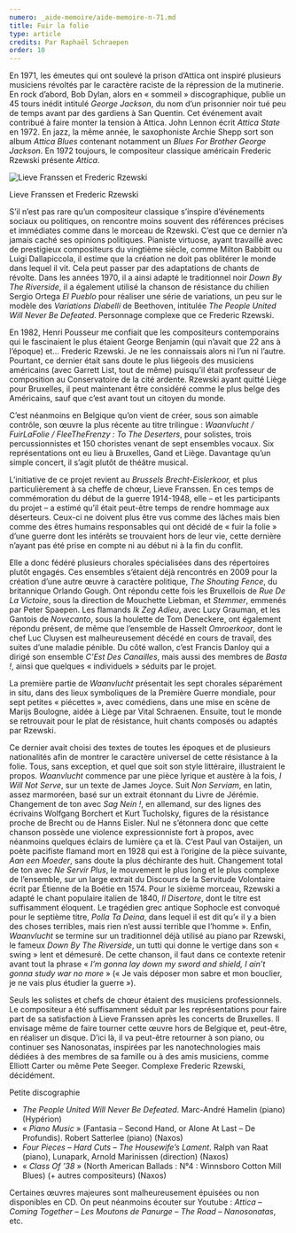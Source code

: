 ```yaml
---
numero: _aide-memoire/aide-memoire-n-71.md
title: Fuir la folie
type: article
credits: Par Raphaël Schraepen
order: 10
---
```

En 1971, les émeutes qui ont soulevé la prison d’Attica ont inspiré plusieurs musiciens révoltés par le caractère raciste de la répression de la mutinerie. En rock d’abord, Bob Dylan, alors en « sommeil » discographique, publie un 45 tours inédit intitulé _George Jackson_, du nom d’un prisonnier noir tué peu de temps avant par des gardiens à San Quentin. Cet événement avait contribué à faire monter la tension à Attica. John Lennon écrit _Attica State_ en 1972. En jazz, la même année, le saxophoniste Archie Shepp sort son album _Attica Blues_ contenant notamment un _Blues For Brother George Jackson_. En 1972 toujours, le compositeur classique américain Frederic Rzewski présente _Attica_.

![Lieve Franssen et Frederic Rzewski](/assets/uploads/am71_p.8_schraepen.jpg)

<span class="img-copyright">Lieve Franssen et Frederic Rzewski</span>

S’il n’est pas rare qu’un compositeur classique s’inspire d’événements sociaux ou politiques, on rencontre moins souvent des références précises et immédiates comme dans le morceau de Rzewski. C’est que ce dernier n’a jamais caché ses opinions politiques. Pianiste virtuose, ayant travaillé avec de prestigieux compositeurs du vingtième siècle, comme Milton Babbitt ou Luigi Dallapiccola, il estime que la création ne doit pas oblitérer le monde dans lequel il vit. Cela peut passer par des adaptations de chants de révolte. Dans les années 1970, il a ainsi adapté le traditionnel noir _Down By The Riverside_, il a également utilisé la chanson de résistance du chilien Sergio Ortega _El Pueblo_ pour réaliser une série de variations, un peu sur le modèle des _Variations Diabelli_ de Beethoven, intitulée _The People United Will Never Be Defeated_. Personnage complexe que ce Frederic Rzewski.

En 1982, Henri Pousseur me confiait que les compositeurs contemporains qui le fascinaient le plus étaient George Benjamin (qui n’avait que 22 ans à l’époque) et… Frederic Rzewski. Je ne les connaissais alors ni l’un ni l’autre. Pourtant, ce dernier était sans doute le plus liégeois des musiciens américains (avec Garrett List, tout de même) puisqu’il était professeur de composition au Conservatoire de la cité ardente. Rzewski ayant quitté Liège pour Bruxelles, il peut maintenant être considéré comme le plus belge des Américains, sauf que c’est avant tout un citoyen du monde.

C’est néanmoins en Belgique qu’on vient de créer, sous son aimable contrôle, son œuvre la plus récente au titre trilingue : _Waanvlucht / FuirLaFolie / FleeTheFrenzy : To The Deserters_, pour solistes, trois percussionnistes et 150 choristes venant de sept ensembles vocaux. Six représentations ont eu lieu à Bruxelles, Gand et Liège. Davantage qu’un simple concert, il s’agit plutôt de théâtre musical.

L’initiative de ce projet revient au _Brussels Brecht-Eislerkoor,_ et plus particulièrement à sa cheffe de chœur, Lieve Franssen. En ces temps de commémoration du début de la guerre 1914-1948, elle – et les participants du projet – a estimé qu’il était peut-être temps de rendre hommage aux déserteurs. Ceux-ci ne doivent plus être vus comme des lâches mais bien comme des êtres humains responsables qui ont décidé de « fuir la folie » d’une guerre dont les intérêts se trouvaient hors de leur vie, cette dernière n’ayant pas été prise en compte ni au début ni à la fin du conflit.

Elle a donc fédéré plusieurs chorales spécialisées dans des répertoires plutôt engagés. Ces ensembles s’étaient déjà rencontrés en 2009 pour la création d’une autre œuvre à caractère politique, _The Shouting Fence_, du britannique Orlando Gough. Ont répondu cette fois les Bruxellois de _Rue De La Victoire_, sous la direction de Mouchette Liebman, et _Stemmer_, emmenés par Peter Spaepen. Les flamands _Ik Zeg Adieu_, avec Lucy Grauman, et les Gantois de _Novecanto_, sous la houlette de Tom Deneckere, ont également répondu présent, de même que l’ensemble de Hasselt _Omroerkoor_, dont le chef Luc Cluysen est malheureusement décédé en cours de travail, des suites d’une maladie pénible. Du côté wallon, c’est Francis Danloy qui a dirigé son ensemble _C’Est Des Canailles_, mais aussi des membres de _Basta !_, ainsi que quelques « individuels » séduits par le projet.

La première partie de _Waanvlucht_ présentait les sept chorales séparément in situ, dans des lieux symboliques de la Première Guerre mondiale, pour sept petites « piécettes », avec comédiens, dans une mise en scène de Marijs Boulogne, aidée à Liège par Vital Schraenen. Ensuite, tout le monde se retrouvait pour le plat de résistance, huit chants composés ou adaptés par Rzewski.

Ce dernier avait choisi des textes de toutes les époques et de plusieurs nationalités afin de montrer le caractère universel de cette résistance à la folie. Tous, sans exception, et quel que soit son style littéraire, illustraient le propos. _Waanvlucht_ commence par une pièce lyrique et austère à la fois, _I Will Not Serve_, sur un texte de James Joyce. Suit _Non Serviam_, en latin, assez marmoréen, basé sur un extrait étonnant du Livre de Jérémie. Changement de ton avec _Sag Nein !_, en allemand, sur des lignes des écrivains Wolfgang Borchert et Kurt Tucholsky, figures de la résistance proche de Brecht ou de Hanns Eisler. Nul ne s’étonnera donc que cette chanson possède une violence expressionniste fort à propos, avec néanmoins quelques éclairs de lumière ça et là. C’est Paul van Ostaijen, un poète pacifiste flamand mort en 1928 qui est à l’origine de la pièce suivante, _Aan een Moeder_, sans doute la plus déchirante des huit. Changement total de ton avec _Ne Servir Plus_, le mouvement le plus long et le plus complexe de l’ensemble, sur un large extrait du Discours de la Servitude Volontaire écrit par Étienne de la Boétie en 1574. Pour le sixième morceau, Rzewski a adapté le chant populaire italien de 1840, _Il Disertore_, dont le titre est suffisamment éloquent. Le tragédien grec antique Sophocle est convoqué pour le septième titre, _Polla Ta Deina_, dans lequel il est dit qu’« il y a bien des choses terribles, mais rien n’est aussi terrible que l’homme ». Enfin, _Waanvlucht_ se termine sur un traditionnel déjà utilisé au piano par Rzewski, le fameux _Down By The Riverside_, un tutti qui donne le vertige dans son « swing » lent et démesuré. De cette chanson, il faut dans ce contexte retenir avant tout la phrase « _I’m gonna lay down my sword and shield, I ain’t gonna study war no more_ » (« Je vais déposer mon sabre et mon bouclier, je ne vais plus étudier la guerre »).

Seuls les solistes et chefs de chœur étaient des musiciens professionnels. Le compositeur a été suffisamment séduit par les représentations pour faire part de sa satisfaction à Lieve Franssen après les concerts de Bruxelles. Il envisage même de faire tourner cette œuvre hors de Belgique et, peut-être, en réaliser un disque. D’ici là, il va peut-être retourner à son piano, ou continuer ses Nanosonatas, inspirées par les nanotechnologies mais dédiées à des membres de sa famille ou à des amis musiciens, comme Elliott Carter ou même Pete Seeger. Complexe Frederic Rzewski, décidément.

Petite discographie

* _The People United Will Never Be Defeated_. Marc-André Hamelin (piano) (Hypérion)
* « _Piano Music_ » (Fantasia – Second Hand, or Alone At Last – De Profundis). Robert Satterlee (piano) (Naxos)
* _Four Pieces – Hard Cuts – The Housewife’s Lament_. Ralph van Raat (piano), Lunapark, Arnold Marinissen (direction) (Naxos)
* « _Class Of ’38_ » (North American Ballads : N°4 : Winnsboro Cotton Mill Blues) (+ autres compositeurs) (Naxos)

Certaines œuvres majeures sont malheureusement épuisées ou non disponibles en CD. On peut néanmoins écouter sur Youtube : _Attica – Coming Together_ – _Les Moutons de Panurge_ – _The Road_ – _Nanosonatas_, etc.
